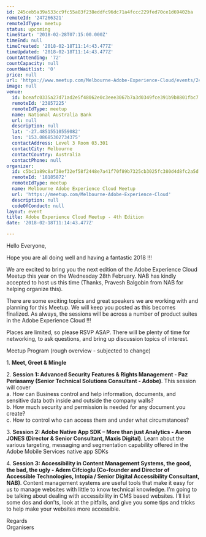 ```yaml
---
id: 245ceb5a39a533cc9fc55a83f238eddfc96dc71a4fccc229fed70ce1d69402ba
remoteId: '247266321'
remoteIdType: meetup
status: upcoming
timeStart: '2018-02-28T07:15:00.000Z'
timeEnd: null
timeCreated: '2018-02-18T11:14:43.477Z'
timeUpdated: '2018-02-18T11:14:43.477Z'
countAttending: '72'
countCapacity: null
countWaitlist: '0'
price: null
url: 'https://www.meetup.com/Melbourne-Adobe-Experience-Cloud/events/247266321/'
image: null
venue:
  id: bceafc0335a27d71ad2e5f48062e0c3eee3067b7a3d0349fce391b9b8801fbc7
  remoteId: '23857225'
  remoteIdType: meetup
  name: National Australia Bank
  url: null
  description: null
  lat: '-27.48515510559082'
  lon: '153.08685302734375'
  contactAddress: Level 3 Room 03.301
  contactCity: Melbourne
  contactCountry: Australia
  contactPhone: null
organizer:
  id: c5bc1a89c8af38ef32ef58f2448e7a41f70f89b7325cb3025fc380d4d8fc2a5d
  remoteId: '18185872'
  remoteIdType: meetup
  name: Melbourne Adobe Experience Cloud Meetup
  url: 'https://meetup.com/Melbourne-Adobe-Experience-Cloud'
  description: null
  codeOfConduct: null
layout: event
title: Adobe Experience Cloud Meetup - 4th Edition
date: '2018-02-18T11:14:43.477Z'

---
```

<p>Hello Everyone,</p> <p>Hope you are all doing well and having a fantastic 2018 !!!</p> <p>We are excited to bring you the next edition of the Adobe Experience Cloud Meetup this year on the Wednesday 28th February. NAB has kindly accepted to host us this time (Thanks, Pravesh Balgobin from NAB for helping organize this).</p> <p>There are some exciting topics and great speakers we are working with and planning for this Meetup. We will keep you posted as this becomes finalized. As always, the sessions will be across a number of product suites in the Adobe Experience Cloud !!!</p> <p>Places are limited, so please RSVP ASAP. There will be plenty of time for networking, to ask questions, and bring up discussion topics of interest.</p> <p>Meetup Program (rough overview - subjected to change)</p> <p>1. <b>Meet, Greet &amp; Mingle</b></p> <p>2. <b>Session 1: Advanced Security Features &amp; Rights Management - Paz Periasamy (Senior Technical Solutions Consultant - Adobe)</b>. This session will cover<br/>a. How can Business control and help information, documents, and sensitive data both inside and outside the company walls?<br/>b. How much security and permission is needed for any document you create?<br/>c. How to control who can access them and under what circumstances?</p> <p>3. <b>Session 2: Adobe Native App SDK – More than just Analytics - Aaron JONES (Director &amp; Senior Consultant, Maxis Digital)</b>. Learn about the various targeting, messaging and segmentation capability offered in the Adobe Mobile Services native app SDKs</p> <p>4. <b>Session 3: </b><b>Accessibility in Content Management Systems, the good, the bad, the ugly - Adem Cifcioglu (</b><b>Co-founder and Director of Accessible Technologies, Intopia / Senior Digital Accessibility Consultant, NAB)</b>. Content management systems are useful tools that make it easy for us to manage websites with little to know technical knowledge. I’m going to be talking about dealing with accessibility in CMS based websites. I’ll list some dos and don’ts, look at the pitfalls, and give you some tips and tricks to help make your websites more accessible.</p> <p>Regards<br/>Organisers</p>

